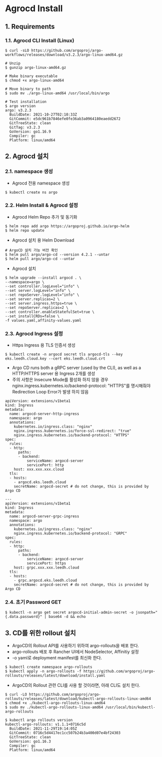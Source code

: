 # Agrocd Install

## 1. Requirements

### 1.1. Agrocd CLI Install (Linux)

```
$ curl -sLO https://github.com/argoproj/argo-workflows/releases/download/v3.2.3/argo-linux-amd64.gz
  
# Unzip
$ gunzip argo-linux-amd64.gz

# Make binary executable
$ chmod +x argo-linux-amd64

# Move binary to path
$ sudo mv ./argo-linux-amd64 /usr/local/bin/argo

# Test installation
$ argo version
argo: v3.2.3
  BuildDate: 2021-10-27T02:10:33Z
  GitCommit: e5dc961b7846efe0fe36ab3a0964180eaedd2672
  GitTreeState: clean
  GitTag: v3.2.3
  GoVersion: go1.16.9
  Compiler: gc
  Platform: linux/amd64
```

## 2. Agrocd 설치

### 2.1. namespace 생성

- Agrocd 전용 namespace 생성

```
$ kubectl create ns argo
```

### 2.2. Helm Install & Agrocd 설정

- Agrocd Helm Repo 추가 및 동기화

```
$ helm repo add argo https://argoproj.github.io/argo-helm
$ helm repo update
```

- Agrocd 설치 용 Helm Download

```
# ArgoCD 설치 가능 버전 확인
$ helm pull argo/argo-cd --version 4.2.1 --untar
$ helm pull argo/argo-cd --untar
```

- Agrocd 설치

```
$ helm upgrade --install argocd . \
--namespace=argo \
--set controller.logLevel="info" \
--set server.logLevel="info" \
--set repoServer.logLevel="info" \
--set server.replicas=2 \
--set server.ingress.https=true \
--set repoServer.replicas=2 \
--set controller.enableStatefulSet=true \
--set installCRDs=false \
-f values.yaml,affinity-values.yaml
```

### 2.3. Agrocd Ingress 설정

- Https Ingress 용 TLS 인증서 생성

```
$ kubectl create -n argocd secret tls argocd-tls --key eks.leedh.cloud.key --cert eks.leedh.cloud.crt
```

- Argo CD runs both a gRPC server (used by the CLI), as well as a HTTP/HTTPS server 용 Ingress 2개를 생성
- 주의 사항은 Insecure Mode를 활성화 하지 않을 경우 nginx.ingress.kubernetes.io/backend-protocol: "HTTPS"를 명시해줘야 Redirection Loop Error가 발생 하지 않음

```
apiVersion: extensions/v1beta1
kind: Ingress
metadata:
  name: argocd-server-http-ingress
  namespace: argo
  annotations:
    kubernetes.io/ingress.class: "nginx"
    nginx.ingress.kubernetes.io/force-ssl-redirect: "true"
    nginx.ingress.kubernetes.io/backend-protocol: "HTTPS"
spec:
  rules:
  - http:
      paths:
      - backend:
          serviceName: argocd-server
          servicePort: http
    host: xxx.xxx.xxx.cloud
  tls:
  - hosts:
    - argocd.eks.leedh.cloud
    secretName: argocd-secret # do not change, this is provided by Argo CD

---
apiVersion: extensions/v1beta1
kind: Ingress
metadata:
  name: argocd-server-grpc-ingress
  namespace: argo
  annotations:
    kubernetes.io/ingress.class: "nginx"
    nginx.ingress.kubernetes.io/backend-protocol: "GRPC"
spec:
  rules:
  - http:
      paths:
      - backend:
          serviceName: argocd-server
          servicePort: https
    host: grpc.xxx.xxx.leedh.cloud
  tls:
  - hosts:
    - grpc.argocd.eks.leedh.cloud
    secretName: argocd-secret # do not change, this is provided by Argo CD
```

### 2.4. 초기 Password GET

```
$ kubectl -n argo get secret argocd-initial-admin-secret -o jsonpath="{.data.password}" | base64 -d && echo
```

## 3. CD를 위한 rollout 설치

- ArgoCD의 Rollout API를 사용하기 위하여 argo-rollouts을 배포 한다.
- argo-rollouts 배포 후 Rancher UI에서 NodeSelector, Affinitiy 설정
- -o yaml로 deployment manifest를 최신화 한다.

```
$ kubectl create namespace argo-rollouts
$ kubectl apply -n argo-rollouts -f https://github.com/argoproj/argo-rollouts/releases/latest/download/install.yaml
```

- ArgoCD의 Rollout 관련 CLI를 사용 할 것이라면, 아래 CLI도 설치 한다.

```
$ curl -LO https://github.com/argoproj/argo-rollouts/releases/latest/download/kubectl-argo-rollouts-linux-amd64
$ chmod +x ./kubectl-argo-rollouts-linux-amd64
$ sudo mv ./kubectl-argo-rollouts-linux-amd64 /usr/local/bin/kubectl-argo-rollouts

$ kubectl argo rollouts version
kubectl-argo-rollouts: v1.1.1+0716c5d
  BuildDate: 2021-11-29T19:14:05Z
  GitCommit: 0716c5d4417ec1cc507b24b3a400d07e4bf24303
  GitTreeState: clean
  GoVersion: go1.16.3
  Compiler: gc
  Platform: linux/amd64
```
